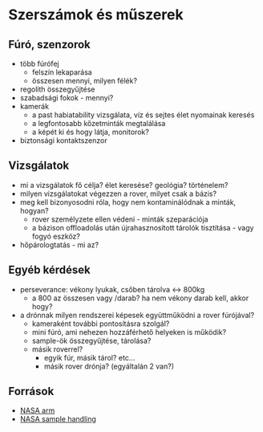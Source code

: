 # Szerszámok és műszerek

## Fúró, szenzorok
- több fúrófej
	+ felszín lekaparása
	+ összesen mennyi, milyen félék?
- regolith összegyűjtése
- szabadsági fokok - mennyi?
- kamerák
	+ a past habiatability vizsgálata, víz és sejtes élet nyomainak keresés
	+ a legfontosabb kőzetminták megtalálása
	+ a képét ki és hogy látja, monitorok?
- biztonsági kontaktszenzor

## Vizsgálatok
- mi a vizsgálatok fő célja? élet keresése? geológia? történelem?
- milyen vizsgálatokat végezzen a rover, milyet csak a bázis?
- meg kell bizonyosodni róla, hogy nem kontaminálódnak a minták, hogyan?
	+ rover személyzete ellen védeni - minták szeparációja
	+ a bázison offloadolás után újrahasznosított tárolók tisztítása - vagy fogyó eszköz?
- hőpárologtatás - mi az?

## Egyéb kérdések
- perseverance: vékony lyukak, csőben tárolva <-> 800kg
	+ a 800 az összesen vagy /darab? ha nem vékony darab kell, akkor hogy?
- a drónnak milyen rendszerei képesek együttműködni a rover fúrójával?
	+ kameraként további pontosításra szolgál?
	+ mini fúró, ami nehezen hozzáférhető helyeken is működik?
	+ sample-ök összegyűjtése, tárolása?
	+ másik roverrel?
		* egyik fúr, másik tárol? etc...
		* másik rover drónja? (egyáltalán 2 van?)

## Források
- [NASA arm](https://mars.nasa.gov/mars2020/spacecraft/rover/arm/)
- [NASA sample handling](https://mars.nasa.gov/mars2020/spacecraft/rover/sample-handling/)